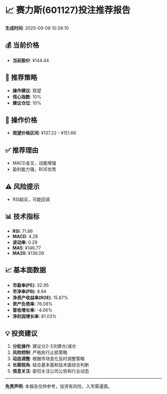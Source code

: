 # 📈 赛力斯(601127)投注推荐报告

**生成时间**: 2025-09-08 10:28:10

## 💰 当前价格
- **当前股价**: ¥144.44

## 🎯 推荐策略
- **操作建议**: 观望
- **信心指数**: 10%
- **建议仓位**: 10%

## 💸 操作价格
- **观望价格区间**: ¥137.22 - ¥151.66

## ✅ 推荐理由
- MACD金叉，动能增强
- 盈利能力强，ROE优秀

## ⚠️ 风险提示
- RSI超买，可能回调

## 📊 技术指标
- **RSI**: 71.86
- **MACD**: 4.28
- **波动率**: 0.29
- **MA5**: ¥146.77
- **MA20**: ¥136.09

## 📈 基本面数据
- **市盈率(PE)**: 32.95
- **市净率(PB)**: 8.94
- **净资产收益率(ROE)**: 15.87%
- **资产负债率**: 76.08%
- **营收增长率**: -4.06%
- **净利润增长率**: 81.03%

## 💡 投资建议
1. **分批操作**: 建议分2-3次建仓/减仓
2. **风险控制**: 严格执行止损策略
3. **动态调整**: 根据市场变化及时调整策略
4. **长期视角**: 结合基本面和技术面综合判断
5. **信息关注**: 密切关注公司公告和行业动态

---
**免责声明**: 本报告仅供参考，投资有风险，入市需谨慎。
